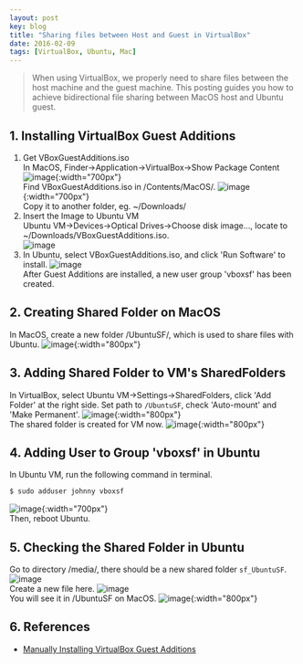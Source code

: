 ```yaml
---
layout: post
key: blog
title: "Sharing files between Host and Guest in VirtualBox"
date: 2016-02-09
tags: [VirtualBox, Ubuntu, Mac]
---
```


> When using VirtualBox, we properly need to share files between the host machine and the guest machine. This posting guides you how to achieve bidirectional file sharing between MacOS host and Ubuntu guest.

## 1. Installing VirtualBox Guest Additions
1) Get VBoxGuestAdditions.iso  
In MacOS, Finder->Application->VirtualBox->Show Package Content
![image](/public/posts/2016-02-11/virtualbox.png){:width="700px"}  
Find VBoxGuestAdditions.iso in /Contents/MacOS/.
![image](/public/posts/2016-02-11/iso.png){:width="700px"}  
Copy it to another folder, eg. ~/Downloads/  
2) Insert the Image to Ubuntu VM  
Ubuntu VM->Devices->Optical Drives->Choose disk image..., locate to ~/Downloads/VBoxGuestAdditions.iso.  
![image](/public/posts/2016-02-11/addimage.png)  
3) In Ubuntu, select VBoxGuestAdditions.iso, and click 'Run Software' to install.
![image](/public/posts/2016-02-11/installguestadditions.png)  
After Guest Additions are installed, a new user group 'vboxsf' has been created.  

## 2. Creating Shared Folder on MacOS
In MacOS, create a new folder /UbuntuSF/, which is used to share files with Ubuntu.
![image](/public/posts/2016-02-11/createsharedfolder.png){:width="800px"}  

## 3. Adding Shared Folder to VM's SharedFolders
In VirtualBox, select Ubuntu VM->Settings->SharedFolders, click 'Add Folder' at the right side. Set path to `/UbuntuSF`, check 'Auto-mount' and 'Make Permanent'.
![image](/public/posts/2016-02-11/addshare.png){:width="800px"}  
The shared folder is created for VM now.
![image](/public/posts/2016-02-11/sharedfolders.png){:width="800px"}  

## 4. Adding User to Group 'vboxsf' in Ubuntu
In Ubuntu VM, run the following command in terminal.
```sh
$ sudo adduser johnny vboxsf
```
![image](/public/posts/2016-02-11/adduser.png){:width="700px"}  
Then, reboot Ubuntu.

## 5. Checking the Shared Folder in Ubuntu
Go to directory /media/, there should be a new shared folder `sf_UbuntuSF`.
![image](/public/posts/2016-02-11/ubuntusf.png)  
Create a new file here.
![image](/public/posts/2016-02-11/sharedfile.png)  
You will see it in /UbuntuSF on MacOS.
![image](/public/posts/2016-02-11/macsf.png){:width="800px"}  

## 6. References
* [Manually Installing VirtualBox Guest Additions](https://osquest.com/2012/11/13/tip-manually-installing-virtualbox-guest-additions/)

